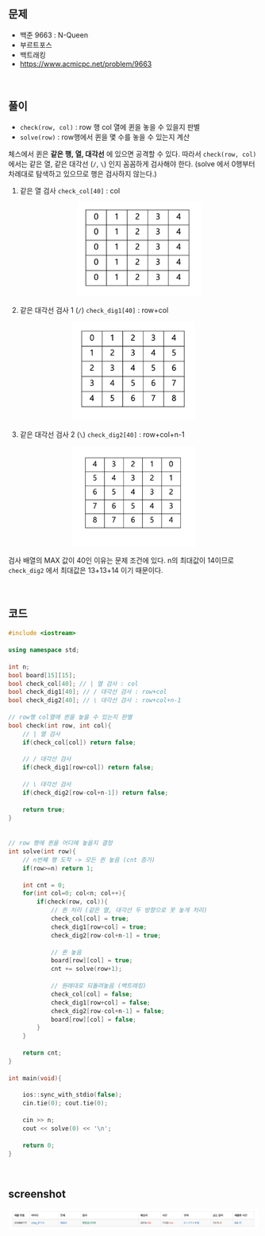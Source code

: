 ## 문제
- 백준 9663 : N-Queen
- 부르트포스
- 백트래킹
- https://www.acmicpc.net/problem/9663

<br/>

## 풀이
- `check(row, col)` : row 행 col 열에 퀸을 놓을 수 있을지 판별
-  `solve(row)` : row행에서 퀸을 몇 수를 놓을 수 있는지 계산

체스에서 퀸은 **같은 행, 열, 대각선** 에 있으면 공격할 수 있다. 따라서 `check(row, col)` 에서는 같은 열, 같은 대각선 (`/`, `\`) 인지 꼼꼼하게 검사해야 한다. (solve 에서 0행부터 차례대로 탐색하고 있으므로 행은 검사하지 않는다.)

1. 같은 열 검사  `check_col[40]` : col 

   <div align="center"><img src="./screenshots/boj9663-1.png" width="250"></div>

2. 같은 대각선 검사 1 (`/`) `check_dig1[40]` : row+col 

<div align="center"><img src="./screenshots/boj9663-2.png" width="250"></div>

3. 같은 대각선 검사 2 (`\`) `check_dig2[40]` : row+col+n-1 

<div align="center"><img src="./screenshots/boj9663-3.png" width="250"></div>



검사 배열의 MAX 값이 40인 이유는 문제 조건에 있다. n의 최대값이 14이므로 `check_dig2` 에서 최대값은 13+13+14 이기 때문이다.

<br/>

## 코드

```c++
#include <iostream>

using namespace std;

int n;
bool board[15][15];
bool check_col[40]; // | 열 검사 : col
bool check_dig1[40]; // / 대각선 검사 : row+col
bool check_dig2[40]; // \ 대각선 검사 : row+col+n-1

// row행 col열에 퀸을 놓을 수 있는지 판별
bool check(int row, int col){
    // | 열 검사
    if(check_col[col]) return false;
    
    // / 대각선 검사
    if(check_dig1[row+col]) return false;
    
    // \ 대각선 검사
    if(check_dig2[row-col+n-1]) return false;
    
    return true;
}


// row 행에 퀸을 어디에 놓을지 결정
int solve(int row){
    // n번째 행 도착 -> 모든 퀸 놓음 (cnt 증가)
    if(row>=n) return 1;
    
    int cnt = 0;
    for(int col=0; col<n; col++){
        if(check(row, col)){
            // 퀸 처리 (같은 열, 대각선 두 방향으로 못 놓게 처리)
            check_col[col] = true;
            check_dig1[row+col] = true;
            check_dig2[row-col+n-1] = true;
            
            // 퀸 놓음
            board[row][col] = true;
            cnt += solve(row+1);
            
            // 원래대로 되돌려놓음 (백트래킹)
            check_col[col] = false;
            check_dig1[row+col] = false;
            check_dig2[row-col+n-1] = false;
            board[row][col] = false;
        }
    }
    
    return cnt;
}

int main(void){
    
    ios::sync_with_stdio(false);
    cin.tie(0); cout.tie(0);
    
    cin >> n;
    cout << solve(0) << '\n';
    
    return 0;
}

```
<br/>


## screenshot
![screenshot](./screenshots/boj9663.png)


